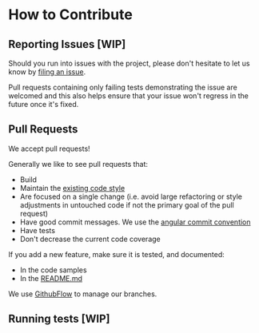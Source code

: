 # How to Contribute

## Reporting Issues [WIP]

Should you run into issues with the project, please don't hesitate to let us know by
[filing an issue](https://github.com/AxaFrance/efcore-sqlexpressions/issues/new).

Pull requests containing only failing tests demonstrating the issue are welcomed
and this also helps ensure that your issue won't regress in the future once it's fixed.

## Pull Requests

We accept pull requests!

Generally we like to see pull requests that:

- Build
- Maintain the [existing code style](https://docs.microsoft.com/en-us/dotnet/csharp/programming-guide/inside-a-program/coding-conventions)
- Are focused on a single change (i.e. avoid large refactoring or style adjustments in untouched code if not the primary goal of the pull request)
- Have good commit messages. We use the [angular commit convention](https://github.com/angular/angular/blob/master/CONTRIBUTING.md#commit)
- Have tests
- Don't decrease the current code coverage

If you add a new feature, make sure it is tested, and documented:
- In the code samples
- In the [README.md](./README.md)

We use [GithubFlow](https://guides.github.com/introduction/flow/) to manage our branches.

## Running tests [WIP]


<!-- Insert your instructions here -->